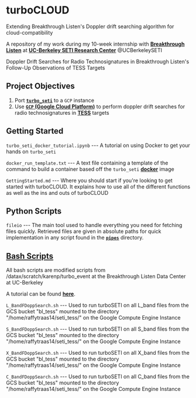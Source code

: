 # turboCLOUD
Extending Breakthrough Listen's Doppler drift searching algorithm for cloud-compatibility

A repository of my work during my 10-week internship with __[Breakthrough Listen](https://breakthroughinitiatives.org/initiative/1)__ at __[UC-Berkeley SETI Research Center](https://seti.berkeley.edu/)__ @UCBerkeleySETI

Doppler Drift Searches for Radio Technosignatures in Breakthrough Listen's Follow-Up Observations of TESS Targets

## Project Objectives
1. Port __[`turbo_seti`](https://github.com/UCBerkeleySETI/turbo_seti)__ to a `GCP` instance
2. Use __[`GCP` (Google Cloud Platform)](https://console.cloud.google.com/)__ to perform doppler drift searches for radio technosignatures in __[TESS](https://tess.mit.edu/)__ targets

## Getting Started

`turbo_seti_docker_tutorial.ipynb` --- A tutorial on using Docker to get your hands on `turbo_seti`

`docker_run_template.txt` --- A text file containing a template of the command to build a container based off the `turbo_seti` __[docker](https://www.docker.com/)__ image 

`GettingStarted.md` --- Where you should start if you're looking to get started with turboCLOUD.  It explains how to use all of the different functions as well as the ins and outs of turboCLOUD

## Python Scripts

`fileio` --- The main tool used to handle everything you need for fetching files quickly.  Retrieved files are given in absolute paths for quick implementation in any script found in the __[`pipes`](https://github.com/rtraas/turboCLOUD/tree/master/turbo_cloud/pipes)__ directory.


## __[Bash Scripts](https://github.com/rtraas/turboCLOUD/tree/master/turbo_cloud/doppler_search)__
All bash scripts are modified scripts from /datax/scratch/karenp/turbo_event at the Breakthrough Listen Data Center at UC-Berkeley

A tutorial can be found __[here](https://github.com/rtraas/turboCLOUD/tree/master/turbo_cloud/doppler_search)__.

`L_BandFDoppSearch.sh` --- Used to run turboSETI on all L_band files from the GCS bucket "bl_tess" mounted to the directory "/home/raffytraas14/seti_tess/" on the Google Compute Engine Instance

`S_BandFDoppSearch.sh` --- Used to run turboSETI on all S_band files from the GCS bucket "bl_tess" mounted to the directory "/home/raffytraas14/seti_tess/" on the Google Compute Engine Instance

`X_BandFDoppSearch.sh` --- Used to run turboSETI on all X_band files from the GCS bucket "bl_tess" mounted to the directory "/home/raffytraas14/seti_tess/" on the Google Compute Engine Instance

`C_BandFDoppSearch.sh` --- Used to run turboSETI on all C_band files from the GCS bucket "bl_tess" mounted to the directory "/home/raffytraas14/seti_tess/" on the Google Compute Engine Instance

